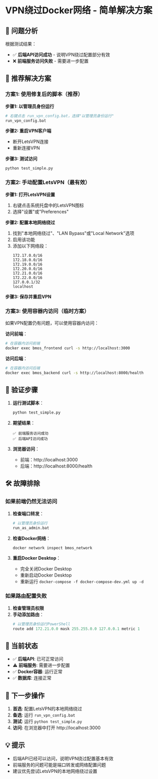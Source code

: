 # VPN绕过Docker网络 - 简单解决方案

## 🎯 问题分析
根据测试结果：
- ✅ **后端API访问成功** - 说明VPN绕过配置部分有效
- ❌ **前端服务访问失败** - 需要进一步配置

## 🔧 推荐解决方案

### 方案1: 使用修复后的脚本（推荐）

**步骤1: 以管理员身份运行**
```bash
# 右键点击 run_vpn_config.bat，选择"以管理员身份运行"
run_vpn_config.bat
```

**步骤2: 重启VPN客户端**
- 断开LetsVPN连接
- 重新连接VPN

**步骤3: 测试访问**
```bash
python test_simple.py
```

### 方案2: 手动配置LetsVPN（最有效）

**步骤1: 打开LetsVPN设置**
1. 右键点击系统托盘中的LetsVPN图标
2. 选择"设置"或"Preferences"

**步骤2: 配置本地网络绕过**
1. 找到"本地网络绕过"、"LAN Bypass"或"Local Network"选项
2. 启用该功能
3. 添加以下网络段：
   ```
   172.17.0.0/16
   172.18.0.0/16
   172.19.0.0/16
   172.20.0.0/16
   172.21.0.0/16
   172.22.0.0/16
   127.0.0.1/32
   localhost
   ```

**步骤3: 保存并重启VPN**

### 方案3: 使用容器内访问（临时方案）

如果VPN配置仍有问题，可以使用容器内访问：

**访问前端**：
```bash
# 在容器内访问前端
docker exec bmos_frontend curl -s http://localhost:3000
```

**访问后端**：
```bash
# 在容器内访问后端
docker exec bmos_backend curl -s http://localhost:8000/health
```

## 🧪 验证步骤

1. **运行测试脚本**：
   ```bash
   python test_simple.py
   ```

2. **期望结果**：
   ```
   ✅ 前端服务访问成功
   ✅ 后端API访问成功
   ```

3. **浏览器访问**：
   - 前端：http://localhost:3000
   - 后端：http://localhost:8000/health

## 🛠️ 故障排除

### 如果前端仍然无法访问
1. **检查端口转发**：
   ```bash
   # 以管理员身份运行
   run_as_admin.bat
   ```

2. **检查Docker网络**：
   ```bash
   docker network inspect bmos_network
   ```

3. **重启Docker Desktop**：
   - 完全关闭Docker Desktop
   - 重新启动Docker Desktop
   - 重新运行 `docker-compose -f docker-compose-dev.yml up -d`

### 如果路由配置失败
1. **检查管理员权限**
2. **手动添加路由**：
   ```powershell
   # 以管理员身份运行PowerShell
   route add 172.21.0.0 mask 255.255.0.0 127.0.0.1 metric 1
   ```

## 🎯 当前状态

- ✅ **后端API**: 已可正常访问
- ⚠️ **前端服务**: 需要进一步配置
- ✅ **Docker容器**: 运行正常
- ✅ **数据库**: 连接正常

## 📝 下一步操作

1. **首选**: 配置LetsVPN的本地网络绕过
2. **备选**: 运行 `run_vpn_config.bat`
3. **测试**: 运行 `python test_simple.py`
4. **访问**: 在浏览器中打开 http://localhost:3000

## 💡 提示

- 后端API已经可以访问，说明VPN绕过配置基本有效
- 前端服务的问题可能是端口转发或网络配置问题
- 建议优先尝试LetsVPN的本地网络绕过设置





